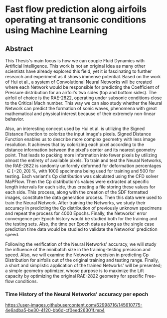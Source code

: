 # Fast flow prediction along airfoils operating at transonic conditions using Machine Learning

## Abstract
This Thesis's main focus is how we can couple Fluid Dynamics with Artificial Intelligence. This work is not an original idea as many other scientists
have already explored this field, yet it is fascinating to further research and experiment as it shows immense potential. Based on the work of Hui
et al., a system of Convolutional Neural Networks will be created where each Network would be responsible for predicting the Coefficient of
Pressure distribution for an airfoil's  two sides (top and bottom sides). The airfoil of choice is the RAE-2822, operating under subsonic
conditions close to the Critical Mach number. This way we can also study whether the Neural Network can predict the formation of sonic waves,
phenomena    with great mathematical and physical interest because of their extremely non-linear behavior.

Also, an interesting concept used by
Hui et al. is utilizing the Signed     Distance Function to colorize the input image's pixels. Signed Distance Function enables us to describe
more complex geometry with less image resolution. It achieves that by     colorizing each pixel according to the distance information between the
pixel's center and its nearest geometry point. That leads to packing more information into fewer pixels     by utilizing almost the entirety of
available pixels. To train and test the Neural Networks, the RAE-2822 is randomly uniformly deformed for deformation percentages     $\in [-20,20]\
\%$, with 1000 specimens being used for training and 500 for testing. Each variant's Cp distribution was calculated using the CFD solver MaPFlow.
Then the Cp distribution's values were extracted at specific length intervals for each side, thus creating a file storing these values for each
side. This process, along with the creation of the SDF formatted images, constitute the data generation process. Then this data were used to train
the Neural Network. After training the Networks, we study their accuracy in predicting the Cp distribution of previously unknown specimens and
repeat the process for 4000 Epochs. Finally, the Networks' error convergence per Epoch history would be studied both for the training and the
testing sets. Also, the time per Epoch data as long as the single case prediction time data would be studied to validate the Networks' prediction
speed.

Following the verification of the Neural Networks' accuracy, we will study the influence of the minibatch size in the training-testing precision
and speed. Also, we will examine the Networks' precision in predicting Cp Distribution for airfoils out of the original training and testing
range. Finally, a short and simplistic application of the trained Networks' will be presented; a simple geometry optimizer, whose purpose is to
maximize the Lift capacity by optimizing the original RAE-2822 geometry for specific Free-flow conditions.


### Time History of the Neural Networks' accuracy per epoch
https://user-images.githubusercontent.com/62998716/145610775-4e6adba5-be30-4120-bb6d-cf0eed26301f.mp4



